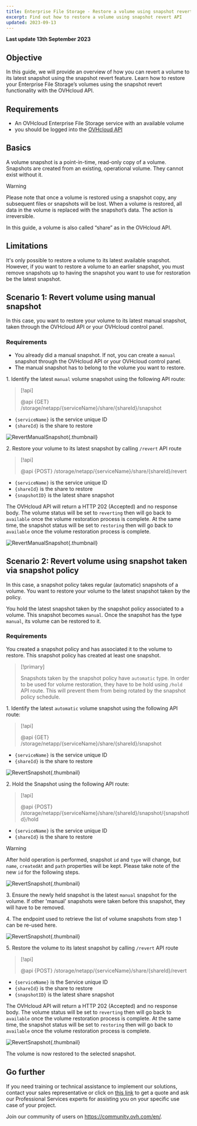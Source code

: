 ```yaml
---
title: Enterprise File Storage - Restore a volume using snapshot revert API
excerpt: Find out how to restore a volume using snapshot revert API
updated: 2023-09-13
---
```



**Last update 13th September 2023**

## Objective
  
In this guide, we will provide an overview of how you can revert a volume to its latest snapshot using the snapshot revert feature. 
Learn how to restore your Enterprise File Storage’s volumes using the snapshot revert functionality with the OVHcloud API.

  
## Requirements

- An OVHcloud Enterprise File Storage service with an available volume
- you should be logged into the [OVHcloud API]([https://www.ovh.com/auth/?action=gotomanager&from=https://www.ovh.co.uk/&ovhSubsidiary=GB](https://api.ovh.com/))

## Basics

A volume snapshot is a point-in-time, read-only copy of a volume.
Snapshots are created from an existing, operational volume. They cannot exist without it. 

> [!warning]
>
> Please note that once a volume is restored using a snapshot copy, any subsequent files or snapshots will be lost. When a volume is restored, all data in the volume is replaced with the snapshot’s data. The action is irreversible.
>
In this guide, a volume is also called “share” as in the OVHcloud API.


## Limitations

It's only possible to restore a volume to its latest available snapshot. However, if you want to restore a volume to an earlier snapshot, you must remove snapshots up to having the snapshot you want to use for restoration be the latest snapshot.

## Scenario 1: Revert volume using manual snapshot
In this case, you want to restore your volume to its latest manual snapshot, taken through the OVHcloud API or your OVHcloud control panel.

### Requirements

- You already did a manual snapshot. If not, you can create a `manual` snapshot through the OVHcloud API or your OVHcloud control panel.
- The manual snapshot has to belong to the volume you want to restore.

1\. Identify the latest `manual` volume snapshot using the following API route:
>[!api]
>
> @api {GET} /storage/netapp/{serviceName}/share/{shareId}/snapshot
>
- `{serviceName}` is the service unique ID
- `{shareId}` is the share to restore 


![RevertManualSnapshot](images/use_case_1_step_1.png){.thumbnail}

2\. Restore your volume to its latest snapshot by calling `/revert` API route 

> [!api]
>
> @api {POST} /storage/netapp/{serviceName}/share/{shareId}/revert
>
- `{serviceName}` is the service unique ID 
- `{shareId}` is the share to restore
- `{snapshotID}` is the latest share snapshot 

The OVHcloud API will return a HTTP 202 (Accepted) and no response body.
The volume status will be set to `reverting` then will go back to `available` once the volume restoration process is complete. At the same time, the snapshot status will be set to `restoring` then will go back to `available` once the volume restoration process is complete.

![RevertManualSnapshot](images/use_case_1_step_2.png){.thumbnail}


## Scenario 2: Revert volume using snapshot taken via snapshot policy
In this case, a snapshot policy takes regular (automatic) snapshots of a volume. You want to restore your volume to the latest snapshot taken by the policy.

You hold the latest snapshot taken by the snapshot policy associated to a volume. This snapshot becomes `manual`. Once the snapshot has the type `manual`, its volume can be restored to it.

### Requirements

You created a snapshot policy and has associated it to the volume to restore. This snapshot policy has created at least one snapshot.

> [!primary]
>
> Snapshots taken by the snapshot policy have `automatic` type. In order to be used for volume restoration, they have to be hold using `/hold` API route. This will prevent them from being rotated by the snapshot policy schedule.
>

1\. Identify the latest `automatic` volume snapshot using the following API route:
>[!api]
>
> @api {GET} /storage/netapp/{serviceName}/share/{shareId}/snapshot
>
- `{serviceName}` is the service unique ID
- `{shareId}` is the share to restore

![RevertSnapshot](images/use_case_2_step_1.png){.thumbnail}

2\.	Hold the Snapshot using the following API route: 
>[!api]
>
> @api {POST} /storage/netapp/{serviceName}/share/{shareId}/snapshot/{snapshotId}/hold
- `{serviceName}` is the service unique ID
- `{shareId}` is the share to restore

> [!warning]
>
> After hold operation is performed, snapshot `id` and `type`  will change, but `name`, `createdAt` and `path` properties will be kept.  Please take note of the new `id` for the following steps.
>

![RevertSnapshot](images/use_case_2_step_2.png){.thumbnail}

3\.	Ensure the newly held snapshot is the latest `manual` snapshot for the volume.
If other 'manual' snapshots were taken before this snapshot, they will have to be removed.

4\. The endpoint used to retrieve the list of volume snapshots from step 1 can be re-used here.

![RevertSnapshot](images/use_case_2_step_3.png){.thumbnail}

5\. Restore the volume to its latest snapshot by calling `/revert` API route
> [!api]
>
> @api {POST} /storage/netapp/{serviceName}/share/{shareId}/revert
>
- `{serviceName}` is the Service unique ID 
- `{shareId}` is the share to restore 
- `{snapshotID}` is the latest share snapshot

The OVHcloud API will return a HTTP 202 (Accepted) and no response body. 
The volume status will be set to `reverting` then will go back to `available` once the volume restoration process is complete. At the same time, the snapshot status will be set to `restoring` then will go back to `available` once the volume restoration process is complete.


![RevertSnapshot](images/use_case_2_step_4.png){.thumbnail}

The volume is now restored to the selected snapshot.

## Go further

If you need training or technical assistance to implement our solutions, contact your sales representative or click on [this link](https://www.ovhcloud.com/en-gb/professional-services/) to get a quote and ask our Professional Services experts for assisting you on your specific use case of your project.

Join our community of users on <https://community.ovh.com/en/>.
